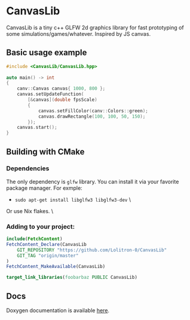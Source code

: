 # CanvasLib

CanvasLib is a tiny c++ GLFW 2d graphics library for fast prototyping of some simulations/games/whatever. Inspired by JS canvas.

## Basic usage example
```cpp
#include <CanvasLib/CanvasLib.hpp>
 
auto main() -> int
{
    canv::Canvas canvas{ 1000, 800 };
    canvas.setUpdateFunction(
        [&canvas](double fpsScale)
        {
            canvas.setFillColor(canv::Colors::green);
            canvas.drawRectangle(100, 100, 50, 150);
        });
    canvas.start();
}
```
## Building with CMake
### Dependencies
The only dependency is `glfw` library. You can install it via your favorite package manager. For exmple:
 * `sudo apt-get install libglfw3 libglfw3-dev` \

Or use Nix flakes. \

### Adding to your project:
```cmake
include(FetchContent)
FetchContent_Declare(CanvasLib
    GIT_REPOSITORY "https://github.com/Lolitron-0/CanvasLib"
    GIT_TAG "origin/master"
)
FetchContent_MakeAvailable(CanvasLib)

target_link_libraries(foobarbaz PUBLIC CanvasLib)
```

## Docs
Doxygen documentation is available [here](https://lolitron-0.github.io/CanvasLib/html/).
